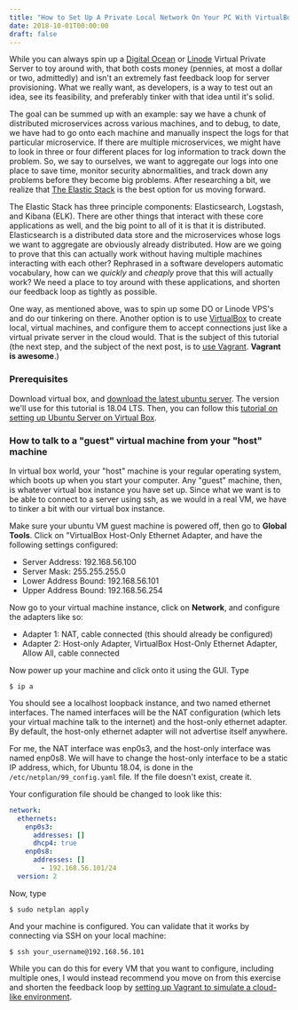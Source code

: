 ```yaml
---
title: "How to Set Up A Private Local Network On Your PC With VirtualBox"
date: 2018-10-01T00:00:00
draft: false
---
```


While you can always spin up a [Digital Ocean](https://www.digitalocean.com/) or [Linode](https://www.linode.com/) Virtual Private Server to toy around with,
that both costs money (pennies, at most a dollar or two, admittedly) and isn&#39;t an extremely fast feedback loop for server provisioning. What we really want, as developers, is a way to test out an idea, see its feasibility, and preferably
tinker with that idea until it&#39;s solid.

The goal can be summed up with an example: say we have a chunk of distributed microservices across various machines, and to debug, to date, we have had to go onto each machine and manually inspect the logs for that particular microservice. If there are multiple microservices, we might have to look in three or four different places for log information to track down the problem. So, we say to ourselves, we want to aggregate our logs into one place to save time, monitor security abnormalities, and track down any problems before they become big problems. After researching a bit, we realize that [The Elastic Stack](https://www.elastic.co/products) is the best option for us moving forward.

The Elastic Stack has three principle components: Elasticsearch, Logstash, and Kibana (ELK). There are other things that interact with these core applications as well, and the big point to all of it is that it is distributed. Elasticsearch is a distributed data store and the microservices whose logs we want to aggregate are obviously already distributed.
How are we going to prove that this can actually work without having multiple machines interacting with each other? Rephrased in a software developers automatic vocabulary,
how can we _quickly_ and _cheaply_ prove that this will actually work? We need a place
to toy around with these applications, and shorten our feedback loop as tightly as possible.

One way, as mentioned above, was to spin up some DO or Linode VPS&#39;s and do our tinkering on there. Another option is to use [VirtualBox](https://www.virtualbox.org/) to create local,
virtual machines, and configure them to accept connections just like a virtual private server in the cloud would. That is the subject of this tutorial (the next step, and the subject of the next post, is to [use Vagrant](https://nickolasfisher.com/blog/How-to-Simulate-Distributed-Systems-in-the-Cloud-with-Vagrant). **Vagrant is awesome**.)

### Prerequisites

Download virtual box, and [download the latest ubuntu server](https://www.ubuntu.com/download/server). The version we&#39;ll use for this tutorial is 18.04 LTS. Then, you can follow this [tutorial on setting up Ubuntu Server on Virtual Box](https://ilearnstack.com/2013/04/13/setting-ubuntu-vm-in-virtualbox/).

### How to talk to a &#34;guest&#34; virtual machine from your &#34;host&#34; machine

In virtual box world, your &#34;host&#34; machine is your regular operating system, which boots up when you start your computer. Any &#34;guest&#34; machine, then, is
whatever virtual box instance you have set up. Since what we want is to be able to connect to a server using ssh, as we would in a real VM, we have to
tinker a bit with our virtual box instance.

Make sure your ubuntu VM guest machine is powered off, then go to **Global Tools**. Click on &#34;VirtualBox Host-Only Ethernet Adapter,
and have the following settings configured:

- Server Address: 192.168.56.100
- Server Mask: 255.255.255.0
- Lower Address Bound: 192.168.56.101
- Upper Address Bound: 192.168.56.254

Now go to your virtual machine instance, click on **Network**, and configure the adapters like so:

- Adapter 1: NAT, cable connected (this should already be configured)
- Adapter 2: Host-only Adapter, VirtualBox Host-Only Ethernet Adapter, Allow All, cable connected

Now power up your machine and click onto it using the GUI. Type

`$ ip a`

You should see a localhost loopback instance, and two named ethernet interfaces. The named interfaces will be the NAT configuration (which lets your virtual machine
talk to the internet) and the host-only ethernet adapter. By default, the host-only ethernet adapter will not advertise itself anywhere.

For me, the NAT interface was enp0s3, and the host-only interface was named enp0s8. We will have to change the host-only interface to be a static IP address, which, for Ubuntu 18.04, is done in the
`/etc/netplan/99_config.yaml` file. If the file doesn&#39;t exist, create it.

Your configuration file should be changed to look like this:

``` yaml
network:
  ethernets:
    enp0s3:
      addresses: []
      dhcp4: true
    enp0s8:
      addresses: []
        - 192.168.56.101/24
  version: 2

```

Now, type

`$ sudo netplan apply`

And your machine is configured. You can validate that it works by connecting via SSH on your local machine:

`$ ssh your_username@192.168.56.101`

While you can do this for every VM that you want to configure, including multiple ones, I would instead recommend you move on from this exercise and shorten the feedback loop by [setting up Vagrant to simulate a cloud-like environment](https://nickolasfisher.com/blog/How-to-Simulate-Distributed-Systems-in-the-Cloud-with-Vagrant).


